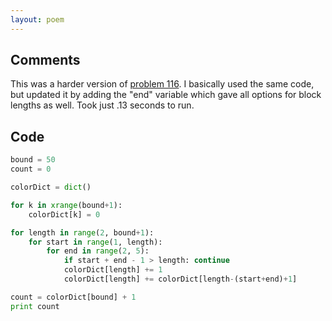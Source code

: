 ```yaml
---
layout: poem
---
```


## Comments

This was a harder version of [problem 116](116). I basically used the same
code, but updated it by adding the "end" variable which gave all options for
block lengths as well. Took just .13 seconds to run.

## Code

```python
bound = 50
count = 0

colorDict = dict()

for k in xrange(bound+1):
	colorDict[k] = 0

for length in range(2, bound+1):
	for start in range(1, length):
		for end in range(2, 5):
			if start + end - 1 > length: continue
			colorDict[length] += 1
			colorDict[length] += colorDict[length-(start+end)+1]

count = colorDict[bound] + 1
print count
```
